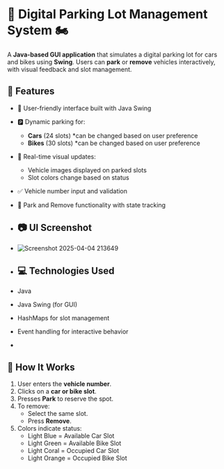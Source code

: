 # 🚗 Digital Parking Lot Management System 🏍️

A **Java-based GUI application** that simulates a digital parking lot for cars and bikes using **Swing**. Users can **park** or **remove** vehicles interactively, with visual feedback and slot management.

## 📌 Features

- 👤 User-friendly interface built with Java Swing
- 🅿️ Dynamic parking for:
  - **Cars** (24 slots) *can be changed based on user preference
  - **Bikes** (30 slots) *can be changed based on user preference
- 🚦 Real-time visual updates:
  - Vehicle images displayed on parked slots
  - Slot colors change based on status
- ✅ Vehicle number input and validation
- 🔄 Park and Remove functionality with state tracking

- ## 📷 UI Screenshot

- ![Screenshot 2025-04-04 213649](https://github.com/user-attachments/assets/8c0e6089-eba2-4be1-877c-b981e376ebb3)

- ## 💻 Technologies Used

- Java
- Java Swing (for GUI)
- HashMaps for slot management
- Event handling for interactive behavior

- 
## 🧠 How It Works

1. User enters the **vehicle number**.
2. Clicks on a **car or bike slot**.
3. Presses **Park** to reserve the spot.
4. To remove:
   - Select the same slot.
   - Press **Remove**.
5. Colors indicate status:
   - Light Blue = Available Car Slot
   - Light Green = Available Bike Slot
   - Light Coral = Occupied Car Slot
   - Light Orange = Occupied Bike Slot

